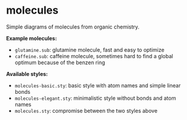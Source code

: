 # molecules

Simple diagrams of molecules from organic chemistry.

**Example molecules:**

- `glutamine.sub`: glutamine molecule, fast and easy to optimize
- `caffeine.sub`: caffeine molecule, sometimes hard to find a global optimum because of the benzen ring

**Available styles:**

- `molecules-basic.sty`: basic style with atom names and simple linear bonds
- `molecules-elegant.sty`: minimalistic style without bonds and atom names
- `molecules.sty`: compromise between the two styles above
